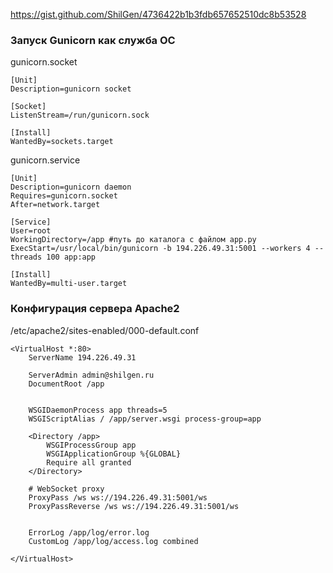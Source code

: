 https://gist.github.com/ShilGen/4736422b1b3fdb657652510dc8b53528

### Запуск Gunicorn как служба ОС

gunicorn.socket

```
[Unit]
Description=gunicorn socket

[Socket]
ListenStream=/run/gunicorn.sock

[Install]
WantedBy=sockets.target
```

gunicorn.service
```
[Unit]
Description=gunicorn daemon
Requires=gunicorn.socket
After=network.target

[Service]
User=root
WorkingDirectory=/app #путь до каталога с файлом app.py
ExecStart=/usr/local/bin/gunicorn -b 194.226.49.31:5001 --workers 4 --threads 100 app:app

[Install]
WantedBy=multi-user.target
```

### Конфигурация сервера Apache2

/etc/apache2/sites-enabled/000-default.conf

```
<VirtualHost *:80>
	ServerName 194.226.49.31

	ServerAdmin admin@shilgen.ru
	DocumentRoot /app


    WSGIDaemonProcess app threads=5
    WSGIScriptAlias / /app/server.wsgi process-group=app

    <Directory /app>
        WSGIProcessGroup app
        WSGIApplicationGroup %{GLOBAL}
        Require all granted
    </Directory>

    # WebSocket proxy
    ProxyPass /ws ws://194.226.49.31:5001/ws
    ProxyPassReverse /ws ws://194.226.49.31:5001/ws


	ErrorLog /app/log/error.log
	CustomLog /app/log/access.log combined

</VirtualHost>
```
